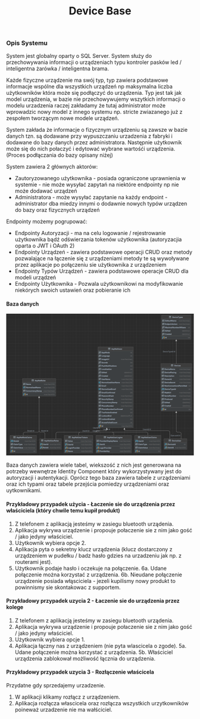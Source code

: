 <div align="center">
  
  <h1> Device Base </h1>

<br/>
  
</div>



### Opis Systemu

System jest globalny oparty o SQL Server.
System służy do przechowywania informacji o urządzeniach typu kontroler pasków led / inteligentna żarówka / inteligentna brama.

Każde fizyczne urządzenie ma swój typ, typ zawiera podstawowe informacje wspólne dla wszystkich urządzeń np maksymalna liczba użytkowników która może się podłączyć do urządzenia. Typ jest tak jak model urządzenia, w bazie nie przechowywujemy wszytkich informacji o modelu urzadzenia raczej zakładamy że tutaj administrator może wprowadzic nowy model z innego systemu np. stricte zwiazanego już z zespołem tworzącym nowe modele urządzeń.

System zakłada że informacje o fizycznym urządzeniu są zawsze w bazie danych tzn. są dodawane przy wypuszczaniu urzadzenia z fabryki i dodawane do bazy danych przez administratora. Następnie użytkownik może się do nich połaczyć i edytować wybrane wartośći urządzenia. (Proces podłączania do bazy opisany niżej)

System zawiera 2 głównych aktorów:
- Zautoryzowanego użytkownika - posiada ograniczone uprawnienia w systemie - nie może wysyłać zapytań na niektóre endpointy np nie może dodawać urządzeń
- Administratora - może wysyłać zapytanie na każdy endpoint - administrator dba miedzy innymi o dodawnie nowych typów urządzen do bazy oraz fizycznych urządzeń

Endpointy możemy pogrupować:
- Endpointy Autoryzacji - ma na celu logowanie / rejestrowanie użytkownika bądź odświerzania tokenów użytkownika (autoryzacjia oparta o JWT i OAuth 2)
- Endpointy Urządzeń - zawiera podstawowe operacji CRUD oraz metody pozwalające na łączenie się z urządzeniami metody te są wywoływane przez aplikacje po połączeniu sie użytkownika z urządzeniem
- Endpointy Typów Urządzeń - zawiera podstawowe operacje CRUD dla modeli urządzeń
- Endpointy Użytkownika - Pozwala użytkownikowi na modyfikowanie niekórych swoich ustawień oraz pobieranie ich 

#### Baza danych 

<div> 
    <img src="https://github.com/psp515/DeviceBase/blob/main/docs/database.png" />
</div>


Baza danych zawiera wiele tabel, wiekszość z nich jest generowana na potrzeby wewnętrze Identity Component który wykorzystywany jest do autoryzacji i autentykacji.
Oprócz tego baza zawiera tabele z urządzeniami oraz ich typami oraz tabele przejścia pomiedzy urządzeniami oraz uytkownikami.

#### Przykładowy przypadek użycia - Łaczenie sie do urządzenia przez właściciela (który chwile temu kupił produkt)

1. Z telefonem z aplikacją jesteśmy w zasiegu bluetooth urządenia.
2. Aplikacja wykrywa urządzenie i propouje połaczenie sie z nim jako gość / jako jedyny właściciel.
3. Użytkownik wybiera opcje 2.
4. Aplikacja pyta o sekretny klucz urządzenia (klucz dostarczony z urządzeniem w pudełku / badz hasło gdzies na urzadzeniu jak np. z routerami jest).
5. Użytkownik podaje hasło i oczekuje na połączenie.
6a. Udane połączenie można korzystać z urządzenia.
6b. Nieudane połączenie urządzenie posiada włąsciciela - jezeli kupilismy nowy produkt to powinnismy sie skontakowac z supportem.

#### Przykładowy przypadek uzycia 2 - Łaczenie sie do urządzenia przez kolege

1. Z telefonem z aplikacją jesteśmy w zasiegu bluetooth urządenia.
2. Aplikacja wykrywa urządzenie i propouje połaczenie sie z nim jako gość / jako jedyny właściciel.
3. Użytkownik wybiera opcje 1.
4. Aplikacja łączny nas z urządzeniem (nie pyta wlascicela o zgode).
5a. Udane połączenie można korzystać z urządzenia.
5b. Właściciel urządzenia zablokował możliwość łącznia do urządzenia.

#### Przykładowy przypadek uzycia 3 - Rozłączenie właścicela

Przydatne gdy sprzedajemy urzadzenie.

1. W aplikacji klikamy rozłącz z urządzeniem.
2. Aplikacja rozłącza włascicela oraz rozłącza wszystkich urzytkowników poineważ urzadzenie nie ma wałściciel.
